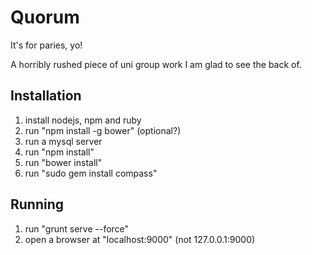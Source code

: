 Quorum
======

It's for paries, yo!

A horribly rushed piece of uni group work I am glad to see the back of.

Installation
------------

1. install nodejs, npm and ruby
2. run "npm install -g bower" (optional?)
3. run a mysql server
4. run "npm install"
5. run "bower install"
6. run "sudo gem install compass"

Running
-------

1. run "grunt serve --force"
2. open a browser at "localhost:9000" (not 127.0.0.1:9000)
